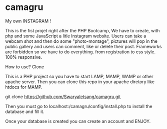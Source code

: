 # camagru
My own INSTAGRAM !

This is the fist projet right after the PHP Bootcamp, We have to create, with php and some JavaScript a litle Instagram website. Users can take a webcam shot and then do some "photo-montage", pictures will pop in the public gallery and users can comment, like or delete their post. Frameworks are forbidden so we have to do everything. from registration to css style. 100% responsive.

How to use? Clone

This is a PHP project so you have to start LAMP, MAMP, WAMP or other apache server. Then you can clone this repo in your apache diretory like htdocs for MAMP.

git clone https://github.com/Swaryaletsang/camagru.git 

Then you must go to localhost:/camagru/config/install.php to install the database and fill it.

Once your database is created you can create an account and ENJOY.
